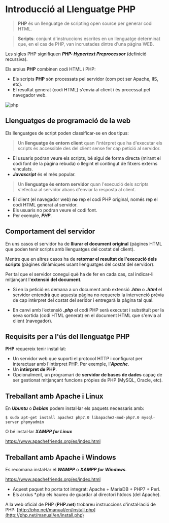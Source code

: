 <!-- notoc -->

# Introducció al Llenguatge PHP

> **PHP** és un llenguatge de scripting open source per generar codi HTML.

> **Scripts**: conjunt d'instruccions escrites en un llenguatge determinat que, en el cas de PHP, van incrustades dintre d'una pàgina WEB.

Les sigles PHP signifiquen ***PHP: Hypertext Preprocessor*** (definició recursiva).

Els arxius **PHP** combinen codi HTML i PHP:

  * Els scripts **PHP** són processats pel servidor (com pot ser Apache, IIS, etc).
  * El resultat generat (codi HTML) s'envia al client i és processat pel navegador web.

![php](https://sdz-upload.s3.amazonaws.com/prod/upload/p1ch1_JavaScript%20client%20-%20New%20Page.png)

## Llenguatges de programació de la web

Els llenguatges de script poden classificar-se en dos tipus:

> Un **llenguatge és entorn client** quan l'intèrpret que ha d'executar els scripts és accessible des del client sense fer cap petició al servidor.

* El usuaris podran veure els scripts, bé sigui de forma directa (mirant el codi font de la pàgina rebuda) o llegint el contingut de fitxers externs vinculats.
* **_Javascript_** és el més popular. 	
  
  
> Un **llenguatge és entorn servidor** quan l'execució dels scripts s'efectua al servidor abans d'enviar la resposta al client. 

* El client (el navegador web) **no** rep el codi PHP original, només rep el codi HTML generat al servidor.
* Els usuaris no podran veure el codi font.
* Per exemple, **_PHP_**.


## Comportament del servidor

En uns casos el servidor ha de **lliurar el document original** (pàgines HTML que poden tenir scripts amb llenguatges del costat del client).

Mentre que en altres casos ha de **retornar el resultat de l'execució dels scripts** (pàgines dinàmiques usant llenguatges del costat del servidor).

Per tal que el servidor conegui què ha de fer en cada cas, cal indicar-li mitjançant l'**extensió del document**.

* Si en la petició es demana a un document amb extensió **_.htm_** o **_.html_** el servidor entendrà que aquesta pàgina no requereix la intervenció prèvia de cap intèrpret del costat del seridor i entregarà la pàgina tal qual.

* En canvi amb l’extensió **_.php_** el codi PHP serà executat i substituït per la seva sortida (codi HTML generat) en el document HTML que s'envia al client (navegador).

## Requisits per a l'ús del llenguatge PHP

**PHP** requereix tenir instal·lat:
* Un servidor web que suporti el protocol HTTP i configurat per interactuar amb l'intèrpret PHP. Per exemple, l'**_Apache_**.
* Un **intèrpret de PHP**.
* Opcionalment, un programari de **servidor de bases de dades** capaç de ser gestionat mitjançant funcions pròpies de PHP (MySQL, Oracle, etc).


## Treballant amb Apache i Linux

En **_Ubuntu_** o **_Debian_** podem instal·lar els paquets necessaris amb:

```
$ sudo apt-get install apache2 php7.0 libapache2-mod-php7.0 mysql-server phpmyadmin
```

O bé instal·lar **_XAMPP for Linux_**

https://www.apachefriends.org/es/index.html

## Treballant amb Apache i Windows

Es recomana instal·lar el **_WAMPP_** o **_XAMPP for Windows_**.

https://www.apachefriends.org/es/index.html

* Aquest paquet ho porta tot integrat: Apache + MariaDB + PHP7 + Perl.
* Els arxius \*.php els haureu de guardar al directori htdocs (del Apache).

A la web oficial de PHP (**PHP.net**) trobareu instruccions d'instal·lació de PHP: [http://php.net/manual/en/install.php](http://php.net/manual/en/install.php)